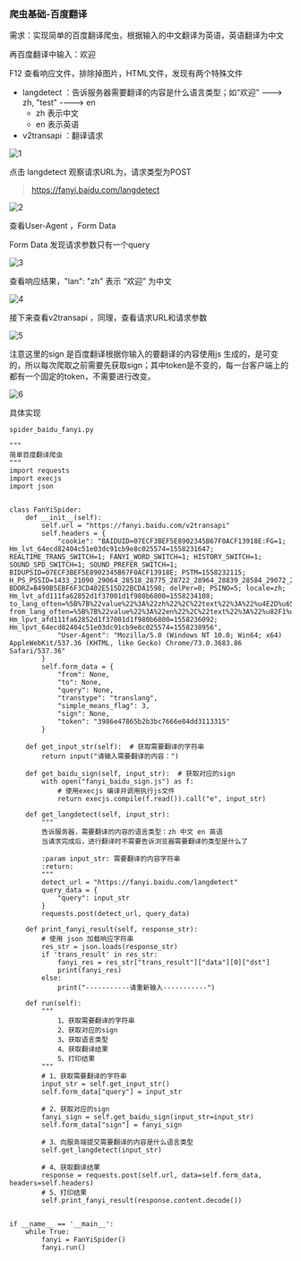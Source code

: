 ### 爬虫基础-百度翻译

需求：实现简单的百度翻译爬虫，根据输入的中文翻译为英语，英语翻译为中文

再百度翻译中输入：欢迎

F12 查看响应文件，排除掉图片，HTML文件，发现有两个特殊文件

- langdetect ：告诉服务器需要翻译的内容是什么语言类型；如“欢迎”  ---> zh,    "test"   ----> en
  - zh 表示中文
  - en 表示英语
- v2transapi ：翻译请求

![1](http://resource.zqtaotao.cn/spider1.png)

点击 langdetect  观察请求URL为，请求类型为POST

> https://fanyi.baidu.com/langdetect

![2](http://resource.zqtaotao.cn/spider2.png)

查看User-Agent ，Form Data

Form Data 发现请求参数只有一个query

![3](http://resource.zqtaotao.cn/spider3.png)

查看响应结果，"lan": "zh" 表示  “欢迎” 为中文

![4](http://resource.zqtaotao.cn/spider4.png)

接下来查看v2transapi ，同理，查看请求URL和请求参数

![5](http://resource.zqtaotao.cn/spider5.png)

注意这里的sign 是百度翻译根据你输入的要翻译的内容使用js 生成的，是可变的，所以每次爬取之前需要先获取sign；其中token是不变的，每一台客户端上的都有一个固定的token，不需要进行改变。

![6](http://resource.zqtaotao.cn/spider6.png)



具体实现

```
spider_baidu_fanyi.py
```

```
"""
简单百度翻译爬虫
"""
import requests
import execjs
import json


class FanYiSpider:
    def __init__(self):
        self.url = "https://fanyi.baidu.com/v2transapi"
        self.headers = {
            "cookie": "BAIDUID=07ECF3BEF5E8902345B67F0ACF13918E:FG=1; Hm_lvt_64ecd82404c51e03dc91cb9e8c025574=1558231647; REALTIME_TRANS_SWITCH=1; FANYI_WORD_SWITCH=1; HISTORY_SWITCH=1; SOUND_SPD_SWITCH=1; SOUND_PREFER_SWITCH=1; BIDUPSID=07ECF3BEF5E8902345B67F0ACF13918E; PSTM=1558232115; H_PS_PSSID=1433_21090_29064_28518_28775_28722_28964_28839_28584_29072_22158; BDORZ=B490B5EBF6F3CD402E515D22BCDA1598; delPer=0; PSINO=5; locale=zh; Hm_lvt_afd111fa62852d1f37001d1f980b6800=1558234108; to_lang_often=%5B%7B%22value%22%3A%22zh%22%2C%22text%22%3A%22%u4E2D%u6587%22%7D%2C%7B%22value%22%3A%22en%22%2C%22text%22%3A%22%u82F1%u8BED%22%7D%5D; from_lang_often=%5B%7B%22value%22%3A%22en%22%2C%22text%22%3A%22%u82F1%u8BED%22%7D%2C%7B%22value%22%3A%22zh%22%2C%22text%22%3A%22%u4E2D%u6587%22%7D%5D; Hm_lpvt_afd111fa62852d1f37001d1f980b6800=1558236092; Hm_lpvt_64ecd82404c51e03dc91cb9e8c025574=1558238956",
            "User-Agent": "Mozilla/5.0 (Windows NT 10.0; Win64; x64) AppleWebKit/537.36 (KHTML, like Gecko) Chrome/73.0.3683.86 Safari/537.36"
        }
        self.form_data = {
            "from": None,
            "to": None,
            "query": None,
            "transtype": "translang",
            "simple_means_flag": 3,
            "sign": None,
            "token": "3986e47865b2b3bc7666e84dd3113315"
        }

    def get_input_str(self):  # 获取需要翻译的字符串
        return input("请输入需要翻译的内容：")

    def get_baidu_sign(self, input_str):  # 获取对应的sign
        with open("fanyi_baidu_sign.js") as f:
            # 使用execjs 编译并调用执行js文件
            return execjs.compile(f.read()).call("e", input_str)

    def get_langdetect(self, input_str):
        """
        告诉服务器，需要翻译的内容的语言类型：zh 中文 en 英语
        当请求完成后，进行翻译时不需要告诉浏览器需要翻译的类型是什么了

        :param input_str: 需要翻译的内容字符串
        :return:
        """
        detect_url = "https://fanyi.baidu.com/langdetect"
        query_data = {
            "query": input_str
        }
        requests.post(detect_url, query_data)

    def print_fanyi_result(self, response_str):
        # 使用 json 加载响应字符串
        res_str = json.loads(response_str)
        if 'trans_result' in res_str:
            fanyi_res = res_str["trans_result"]["data"][0]["dst"]
            print(fanyi_res)
        else:
            print("-----------请重新输入-----------")

    def run(self):
        """
            1、获取需要翻译的字符串
            2、获取对应的sign
            3、获取语言类型
            4、获取翻译结果
            5、打印结果
        """
        # 1、获取需要翻译的字符串
        input_str = self.get_input_str()
        self.form_data["query"] = input_str

        # 2、获取对应的sign
        fanyi_sign = self.get_baidu_sign(input_str=input_str)
        self.form_data["sign"] = fanyi_sign

        # 3、向服务端提交需要翻译的内容是什么语言类型
        self.get_langdetect(input_str)

        # 4、获取翻译结果
        response = requests.post(self.url, data=self.form_data, headers=self.headers)
        # 5、打印结果
        self.print_fanyi_result(response.content.decode())


if __name__ == '__main__':
    while True:
        fanyi = FanYiSpider()
        fanyi.run()
```































